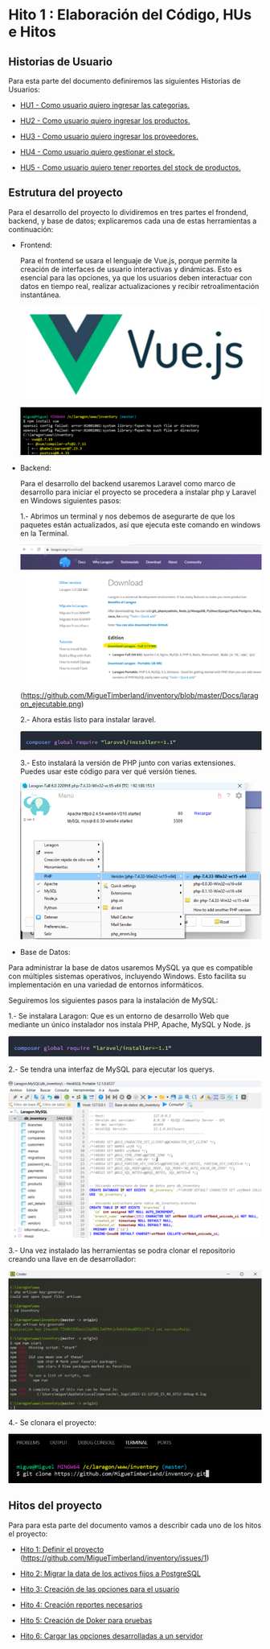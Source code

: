 # Hito 1 : Elaboración del Código, HUs e Hitos


## Historias de Usuario

Para esta parte del documento definiremos las siguientes Historias de Usuarios:

- [HU1 - Como usuario quiero ingresar las categorias.](https://github.com/MigueTimberland/inventory/issues/1)

- [HU2 - Como usuario quiero ingresar los productos.](https://github.com/MigueTimberland/inventory/issues/2)

- [HU3 - Como usuario quiero ingresar los proveedores.](https://github.com/MigueTimberland/inventory/issues/3)

- [HU4 - Como usuario quiero gestionar el stock.](https://github.com/MigueTimberland/inventory/issues/4)

- [HU5 - Como usuario quiero tener reportes del stock de productos.](https://github.com/MigueTimberland/inventory/issues/5)
 

## Estrutura del proyecto

Para el desarrollo del proyecto lo dividiremos en tres partes el frondend, backend, y base de datos; explicaremos cada una de estas herramientas a continuación:

 - Frontend: 
   
   Para el frontend se usara el lenguaje de Vue.js, porque permite la creación de interfaces de usuario interactivas y dinámicas. Esto es esencial para las opciones, ya que los usuarios deben interactuar con datos en tiempo real, realizar actualizaciones y recibir retroalimentación instantánea.
      
   ![Laragon](https://github.com/MigueTimberland/inventory/blob/master/Docs/vuejs.png)

    ![Laragon](https://github.com/MigueTimberland/inventory/blob/master/Docs/vue.png)


 - Backend:
 
   Para el desarrollo del backend usaremos Laravel como marco de desarrollo para iniciar el proyecto se procedera a instalar php y Laravel en Windows siguientes pasos:
   
   1.- Abrimos un terminal y nos debemos de asegurarte de que los paquetes están actualizados, así que ejecuta este comando en windows en la Terminal. 
   
   ![Laragon](https://github.com/MigueTimberland/inventory/blob/master/Docs/laragon.png)

   (https://github.com/MigueTimberland/inventory/blob/master/Docs/laragon_ejecutable.png)
   
   2.- Ahora estás listo para instalar laravel. 
   
   ![Laravel](https://github.com/MigueTimberland/inventory/blob/master/Docs/laravel.png)
  
   3.- Esto instalará la versión de PHP junto con varias extensiones. Puedes usar este código para ver qué versión tienes.
   
   ![PHP](https://github.com/MigueTimberland/inventory/blob/master/Docs/php.png)
   
 - Base de Datos:
 
  Para administrar la base de datos usaremos MySQL ya que es compatible con múltiples sistemas operativos, incluyendo Windows. Esto facilita su implementación en una variedad de entornos informáticos.
 
 Seguiremos los siguientes pasos para la instalación de MySQL:
 
  1.- Se instalara Laragon:
  Que es un entorno de desarrollo Web que mediante un único instalador nos instala PHP, Apache, MySQL y Node. js
 
  ![laragon](https://github.com/MigueTimberland/inventory/blob/master/Docs/laravel.png)
 
  2.- Se tendra una interfaz de MySQL para ejecutar los querys.
 
  ![Admin](https://github.com/MigueTimberland/inventory/blob/master/Docs/AdminMySql.png)
  
  3.- Una vez instalado las herramientas se podra clonar el repositorio creando una llave en de desarrollador:
  
  ![Key](https://github.com/MigueTimberland/inventory/blob/master/Docs/llave.png)

  4.- Se clonara el proyecto:
  
  ![Key](https://github.com/MigueTimberland/inventory/blob/master/Docs/clone.png)
  

## Hitos del proyecto

Para para esta parte del documento vamos a describir cada uno de los hitos el proyecto:

- [Hito 1: Definir el proyecto](https://github.com/MigueTimberland/inventory/milestone/1)
(https://github.com/MigueTimberland/inventory/issues/1)

- [Hito 2: Migrar la data de los activos fijos a PostgreSQL](https://github.com/MigueTimberland/inventory/milestone/2)

- [Hito 3: Creación de las opciones para el usuario](https://github.com/MigueTimberland/inventory/milestone/3)

- [Hito 4: Creación reportes necesarios](https://github.com/gabrielacampoverde/MigueTimberland/inventory/4)

- [Hito 5: Creación de Doker para pruebas](https://github.com/gabrielacampoverde/MigueTimberland/inventory/5)

- [Hito 6: Cargar las opciones desarrolladas a un servidor](https://github.com/MigueTimberland/inventory/milestone/6)
 
  
  
  
  
  
  
  
  
  
  
  
  
  
  
  
 
 
